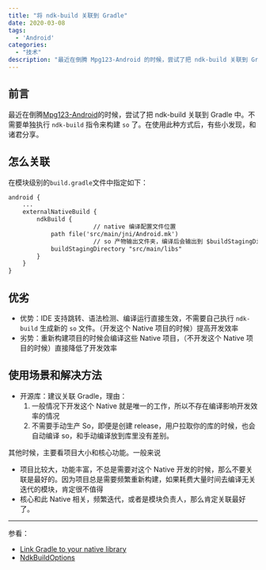 ```yaml
---
title: "将 ndk-build 关联到 Gradle"
date: 2020-03-08
tags:
  - 'Android'
categories:
  - "技术"
description: "最近在倒腾 Mpg123-Android 的时候，尝试了把 ndk-build 关联到 Gradle 中。不需要单独执行 `ndk-build` 指令来构建 `so` 了。在使用此种方式后，有些小发现，和诸君分享。"
---
```


## 前言
最近在倒腾[Mpg123-Android](https://github.com/rosuH/MPG123-Android)的时候，尝试了把 ndk-build 关联到 Gradle 中。不需要单独执行 `ndk-build` 指令来构建 `so` 了。在使用此种方式后，有些小发现，和诸君分享。

## 怎么关联
在模块级别的`build.gradle`文件中指定如下：

```xml
android {
    ...
    externalNativeBuild {
        ndkBuild {
                        // native 编译配置文件位置
            path file('src/main/jni/Android.mk')
                        // so 产物输出文件夹，编译后会输出到 $buildStagingDirectory/ndkBuild/.. 下面
            buildStagingDirectory "src/main/libs"
        }
    }
}
```

## 优劣

- 优势：IDE 支持跳转、语法检测、编译运行直接生效，不需要自己执行 `ndk-build` 生成新的 `so` 文件。（开发这个 Native 项目的时候）提高开发效率
- 劣势：重新构建项目的时候会编译这些 Native 项目，（不开发这个 Native 项目的时候）直接降低了开发效率

## 使用场景和解决方法

- 开源库：建议关联 Gradle，理由：
    1. 一般情况下开发这个 Native 就是唯一的工作，所以不存在编译影响开发效率的情况
    2. 不需要手动生产 So，即便是创建 release，用户拉取你的库的时候，也会自动编译 so，和手动编译放到库里没有差别。

其他时候，主要看项目大小和核心功能。一般来说

- 项目比较大，功能丰富，不总是需要对这个 Native 开发的时候，那么不要关联是最好的。因为项目总是需要频繁重新构建，如果耗费大量时间去编译无关迭代的模块，肯定很不值得
- 核心和此 Native 相关，频繁迭代，或者是模块负责人，那么肯定关联最好了。

---
参看：
- [Link Gradle to your native library](https://developer.android.com/studio/projects/gradle-external-native-builds#configure-gradle)
- [NdkBuildOptions](http://google.github.io/android-gradle-dsl/current/com.android.build.gradle.internal.dsl.NdkBuildOptions.html)